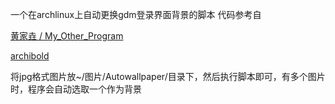 一个在archlinux上自动更换gdm登录界面背景的脚本
代码参考自

[ 黄家垚 / My_Other_Program](http://git.oschina.net/aliendata/My_Other_Program/tree/master/gnome_background_switcher)

[archibold](http://archibolio)  

将jpg格式图片放~/图片/Autowallpaper/目录下，然后执行脚本即可，有多个图片时，程序会自动选取一个作为背景
